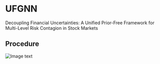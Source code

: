 # UFGNN
Decoupling Financial Uncertainties: A Unified Prior-Free Framework for Multi-Level Risk Contagion in Stock Markets

## Procedure
![Image text](https://github.com/Xsc-Swufe/UFGNN/workflows.png)
